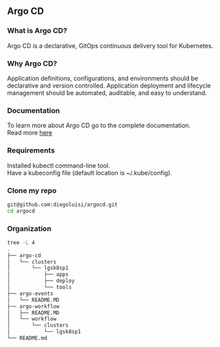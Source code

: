 ## Argo CD

### What is Argo CD?
Argo CD is a declarative, GitOps continuous delivery tool for Kubernetes.

### Why Argo CD?
Application definitions, configurations, and environments should be declarative and version controlled. Application deployment and lifecycle management should be automated, auditable, and easy to understand.

### Documentation
To learn more about Argo CD go to the complete documentation.   
Read more [here](https://argo-cd.readthedocs.io/en/stable/)

### Requirements
Installed kubectl command-line tool.   
Have a kubeconfig file (default location is ~/.kube/config).

### Clone my repo
````bash
git@github.com:diegoluisi/argocd.git
cd argocd
````

### Organization
````bash
tree -L 4
.
├── argo-cd
│   └── clusters
│       └── lgsk8sp1
│           ├── apps
│           ├── deploy
│           └── tools
├── argo-events
│   └── README.MD
├── argo-workflow
│   ├── README.MD
│   └── workflow
│       └── clusters
│           └── lgsk8sp1
└── README.md
````